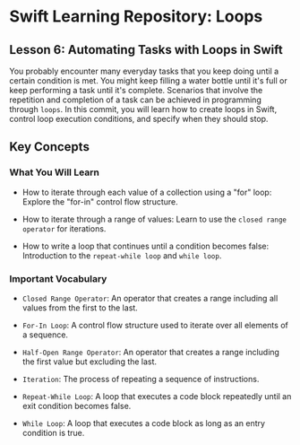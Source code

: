 # Swift Learning Repository: Loops

## Lesson 6: Automating Tasks with Loops in Swift

You probably encounter many everyday tasks that you keep doing until a certain condition is met. You might keep filling a water bottle until it's full or keep performing a task until it's complete. Scenarios that involve the repetition and completion of a task can be achieved in programming through `loops`. In this commit, you will learn how to create loops in Swift, control loop execution conditions, and specify when they should stop.

## Key Concepts

### What You Will Learn

- How to iterate through each value of a collection using a "for" loop: Explore the "for-in" control flow structure.

- How to iterate through a range of values: Learn to use the `closed range operator` for iterations.

- How to write a loop that continues until a condition becomes false: Introduction to the `repeat-while loop` and `while loop`.

### Important Vocabulary

- `Closed Range Operator`: An operator that creates a range including all values from the first to the last.

- `For-In Loop`: A control flow structure used to iterate over all elements of a sequence.

- `Half-Open Range Operator`: An operator that creates a range including the first value but excluding the last.

- `Iteration`: The process of repeating a sequence of instructions.

- `Repeat-While Loop`: A loop that executes a code block repeatedly until an exit condition becomes false.

- `While Loop`: A loop that executes a code block as long as an entry condition is true.
